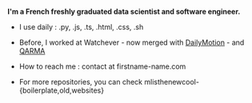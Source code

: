 **I'm a French freshly graduated data scientist and software engineer.**

* I use daily : .py, .js, .ts, .html, .css, .sh

* Before, I worked at Watchever - now merged with [DailyMotion](https://www.dailymotion.com/) - and [QARMA](https://qarma.lis-lab.fr/)

* How to reach me : contact at firstname-name.com

* For more repositories, you can check mlisthenewcool-{boilerplate,old,websites}
